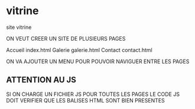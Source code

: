 # vitrine

site vitrine

ON VEUT CREER UN SITE DE PLUSIEURS PAGES

Accueil     index.html
Galerie     galerie.html
Contact     contact.html

ON VA AJOUTER UN MENU POUR POUVOIR NAVIGUER ENTRE LES PAGES


## ATTENTION AU JS

SI ON CHARGE UN FICHIER JS POUR TOUTES LES PAGES
LE CODE JS DOIT VERIFIER QUE LES BALISES HTML SONT BIEN PRESENTES


